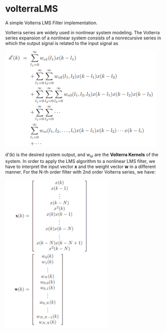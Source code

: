 # volterraLMS
A simple Volterra LMS Filter implementation.

Volterra series are widely used in nonlinear system modeling. The Volterra series expansion of a nonlinear system consists of a nonrecursive series in which the output signal is related to the input signal as

![volterraSeries](Images/volterraSeries.png)

d'(k) is the desired system output, and w<sub>oi</sub> are the **Volterra Kernels** of the system. In order to apply the LMS algorithm to a nonlinear LMS filter, we have to interpret the input vector **x** and the weight vector **w** in a different manner. For the N-th order filter with 2nd order Volterra series, we have:

![volterraLMSVectors](Images/volterraLMSVectors.png)
